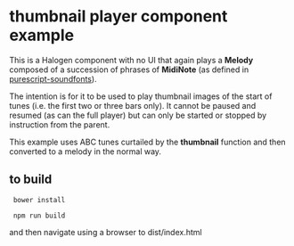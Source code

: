 thumbnail player component example
==================================

This is a Halogen component with no UI that again plays a __Melody__ composed of a succession of phrases of __MidiNote__ (as defined in [purescript-soundfonts](https://github.com/newlandsvalley/purescript-soundfonts)).

The intention is for it to be used to play thumbnail images of the start of tunes (i.e. the first two or three bars only).  It cannot be paused and resumed (as can the full player) but can only be started or stopped by instruction from the parent.

This example uses ABC tunes curtailed by the __thumbnail__ function and then converted to a melody in the normal way.

to build
--------

     bower install

     npm run build

and then navigate using a browser to dist/index.html
